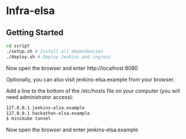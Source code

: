 # Infra-elsa

## Getting Started

```bash
cd script
./setup.sh # Install all dependencies
./deploy.sh # Deploy Jenkins and ingress

```

Now open the browser and enter http://localhost:8080

Optionally, you can also visit jenkins-elsa.example from your browser.

Add a line to the bottom of the /etc/hosts file on your computer (you will need administrator access):
```bash
127.0.0.1 jenkins-elsa.example
127.0.0.1 hackathon-elsa.example
$ minikube tunnel
```
Now open the browser and enter jenkins-elsa.example